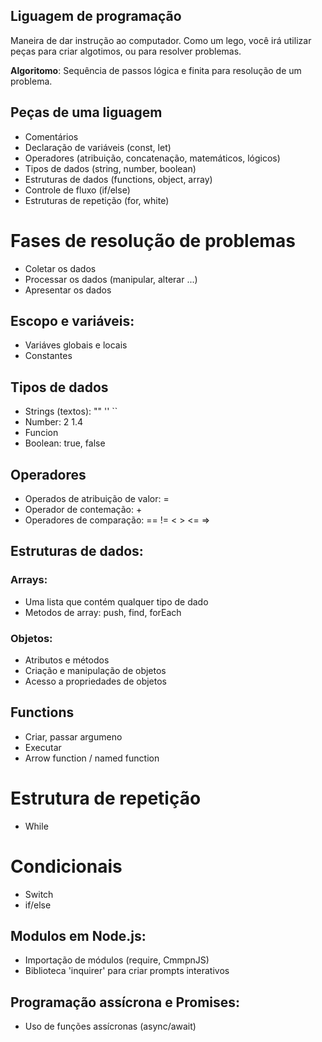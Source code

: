 ## Liguagem de programação 

Maneira de dar instrução ao computador.
Como um lego, você irá utilizar peças para criar algotimos, ou para resolver problemas.

 **Algoritomo**: Sequência de passos lógica e finita para resolução de um problema.

 ## Peças de uma liguagem

 - Comentários 
 - Declaração de variáveis (const, let)
 - Operadores (atribuição, concatenação, matemáticos, lógicos)
 - Tipos de dados (string, number, boolean)
 - Estruturas de dados (functions, object, array)
 - Controle de fluxo (if/else)
 - Estruturas de repetição (for, white)

# Fases de resolução de problemas

- Coletar os dados
- Processar os dados (manipular, alterar ...)
- Apresentar os dados

## Escopo e variáveis:

- Variáves globais e locais
- Constantes

## Tipos de dados

- Strings (textos): "" ''  ``
- Number: 2 1.4
- Funcion
- Boolean: true, false

## Operadores

- Operados de atribuição de valor: =
- Operador de contemação: +
- Operadores de comparação: == !=  < > <= =>

## Estruturas de dados: 

### Arrays:

- Uma lista que contém qualquer tipo de dado 
- Metodos de array: push, find, forEach

### Objetos:

- Atributos e métodos
- Criação e manipulação de objetos
- Acesso a propriedades de objetos

## Functions

- Criar, passar argumeno  
- Executar
- Arrow function / named function

# Estrutura de repetição

- While

# Condicionais

- Switch
- if/else

## Modulos em Node.js:

- Importação de módulos (require, CmmpnJS)
- Biblioteca 'inquirer' para criar prompts interativos

## Programação assícrona e Promises:

- Uso de funções assícronas (async/await)